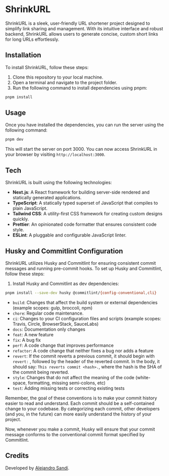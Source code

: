 # ShrinkURL

ShrinkURL is a sleek, user-friendly URL shortener project designed to simplify link sharing and management. With its intuitive interface and robust backend, ShrinkURL allows users to generate concise, custom short links for long URLs effortlessly.

## Installation

To install ShrinkURL, follow these steps:

1. Clone this repository to your local machine.
2. Open a terminal and navigate to the project folder.
3. Run the following command to install dependencies using pnpm:

```bash
pnpm install
```

## Usage

Once you have installed the dependencies, you can run the server using the following command:

```bash
pnpm dev
```

This will start the server on port 3000. You can now access ShrinkURL in your browser by visiting `http://localhost:3000`.

## Tech

ShrinkURL is built using the following technologies:

- **Next.js**: A React framework for building server-side rendered and statically generated applications.
- **TypeScript**: A statically typed superset of JavaScript that compiles to plain JavaScript.
- **Tailwind CSS**: A utility-first CSS framework for creating custom designs quickly.
- **Prettier**: An opinionated code formatter that ensures consistent code style.
- **ESLint**: A pluggable and configurable JavaScript linter.

## Husky and Commitlint Configuration

ShrinkURL utilizes Husky and Commitlint for ensuring consistent commit messages and running pre-commit hooks. To set up Husky and Commitlint, follow these steps:

1. Install Husky and Commitlint as dev dependencies:

```bash
pnpm install --save-dev husky @commitlint/{config-conventional,cli}
```

- `build`: Changes that affect the build system or external dependencies (example scopes: gulp, broccoli, npm)
- `chore`: Regular code maintenance.
- `ci`: Changes to your CI configuration files and scripts (example scopes: Travis, Circle, BrowserStack, SauceLabs)
- `docs`: Documentation only changes
- `feat`: A new feature
- `fix`: A bug fix
- `perf`: A code change that improves performance
- `refactor`: A code change that neither fixes a bug nor adds a feature
- `revert`: If the commit reverts a previous commit, it should begin with `revert:` , followed by the header of the reverted commit. In the body, it should say: `This reverts commit <hash>.`, where the hash is the SHA of the commit being reverted.
- `style`: Changes that do not affect the meaning of the code (white-space, formatting, missing semi-colons, etc)
- `test`: Adding missing tests or correcting existing tests

Remember, the goal of these conventions is to make your commit history easier to read and understand. Each commit should be a self-contained change to your codebase. By categorizing each commit, other developers (and you, in the future) can more easily understand the history of your project.

Now, whenever you make a commit, Husky will ensure that your commit message conforms to the conventional commit format specified by Commitlint.

## Credits

Developed by [Alejandro Sandí](https://alejandrosandi.dev).

